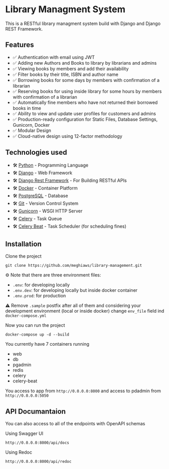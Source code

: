 # Library Managment System 

This is a RESTful library managment system build with Django and Django REST Framework.

## Features
- ✅ Authentication with email using JWT
- ✅ Adding new Authors and Books to library by librarians and admins
- ✅ Viewing books by members and add their availability
- ✅ Filter books by their title, ISBN and author name
- ✅ Borrowing books for some days by members with confirmation of a librarian
- ✅ Reserving books for using inside library for some hours by members with confirmation of a librarian
- ✅ Automatically fine members who have not returned their borrowed books in time
- ✅ Ability to view and update user profiles for customers and admins
- ✅ Production-ready configuration for Static Files, Database Settings, Gunicorn, Docker
- ✅ Modular Design
- ✅ Cloud-native design using 12-factor methodology

## Technologies used
- 🛠 [Python](https://www.python.org/) - Programming Language
- 🛠 [Django](https://docs.djangoproject.com/en/3.2/releases/3.2/) - Web Framework
- 🛠 [Django Rest Framework](https://www.django-rest-framework.org/) - For Building RESTful APIs
- 🛠 [Docker](https://www.docker.com/) - Container Platform
- 🛠 [PostgreSQL](https://www.postgresql.org/) - Database
- 🛠 [Git](https://git-scm.com/doc) - Version Control System
- 🛠 [Gunicorn](https://gunicorn.org/) - WSGI HTTP Server
- 🛠 [Celery](https://github.com/celery/celery) - Task Queue
- 🛠 [Celery Beat](https://github.com/celery/django-celery-beat) - Task Scheduler (for scheduling fines)

## Installation
Clone the project
``` 
git clone https://github.com/meghiaws/library-management.git
```

⚙️ Note that there are three environment files:
- `.env`: for developing locally
- `.env.dev`: for developing locally but inside docker container
- `.env.prod`: for production 

⚠️ Remove `.sample` postfix after all of them and considering your development environment (local or inside docker) change `env_file` field ind `docker-compose.yml`

Now you can run the project
```
docker-compose up -d --build
```
You currently have 7 containers running
- web
- db
- pgadmin
- redis
- celery
- celery-beat

You access to app from `http://0.0.0.0:8000` and access to pdadmin from `http://0.0.0.0:5050`

## API Documantaion
You can also access to all of the endpoints with OpenAPI schemas

Using Swagger UI
```
http://0.0.0.0:8000/api/docs
``` 
Using Redoc
```
http://0.0.0.0:8000/api/redoc
```
